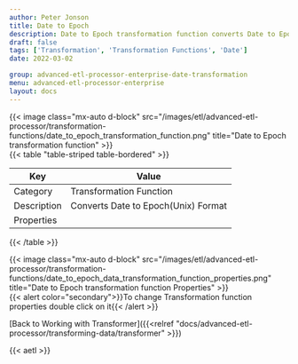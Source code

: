 ```yaml
---
author: Peter Jonson
title: Date to Epoch
description: Date to Epoch transformation function converts Date to Epoch(Unix) Format
draft: false
tags: ['Transformation', 'Transformation Functions', 'Date']
date: 2022-03-02

group: advanced-etl-processor-enterprise-date-transformation
menu: advanced-etl-processor-enterprise
layout: docs
---
```


{{< image class="mx-auto d-block"  src="/images/etl/advanced-etl-processor/transformation-functions/date_to_epoch_transformation_function.png" title="Date to Epoch transformation function" >}}
\
{{< table "table-striped table-bordered" >}}

| Key         | Value                               |
| ----------- | ----------------------------------- |
| Category    | Transformation Function             |
| Description | Converts Date to Epoch(Unix) Format |
| Properties  |                                     |

{{< /table >}}

{{< image class="mx-auto d-block"  src="/images/etl/advanced-etl-processor/transformation-functions/date_to_epoch_data_transformation_function_properties.png" title="Date to Epoch transformation function Properties" >}}
\
{{< alert color="secondary">}}To change Transformation function properties double click on it{{< /alert >}}

[Back to Working with Transformer]({{<relref "docs/advanced-etl-processor/transforming-data/transformer" >}})

{{< aetl >}}
